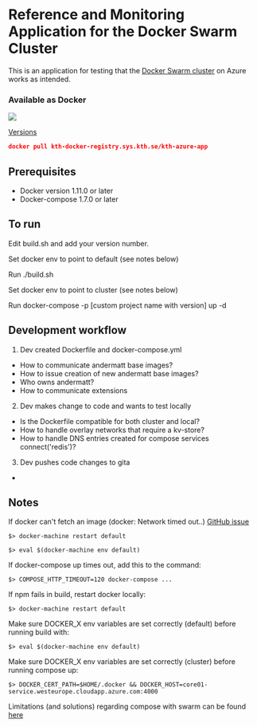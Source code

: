 # Reference and Monitoring Application for the Docker Swarm Cluster
This is an application for testing that the [Docker Swarm cluster](https://gita.sys.kth.se/infosys/kth-azure-swarm) on Azure works as intended.

### Available as Docker
![](https://gita.sys.kth.se/Infosys/beldersay/blob/master/docs/img/docker-small.png)

[Versions](https://kth-docker-registry.sys.kth.se/v2/kth-azure-app/tags/list)

```json
docker pull kth-docker-registry.sys.kth.se/kth-azure-app
```

## Prerequisites
* Docker version 1.11.0 or later
* Docker-compose 1.7.0 or later

## To run
Edit build.sh and add your version number.

Set docker env to point to default (see notes below)

Run ./build.sh

Set docker env to point to cluster (see notes below)

Run docker-compose -p [custom project name with version] up -d

## Development workflow

1. Dev created Dockerfile and docker-compose.yml
  * How to communicate andermatt base images?
  * How to issue creation of new andermatt base images?
  * Who owns andermatt?
  * How to communicate extensions 
2. Dev makes change to code and wants to test locally
  * Is the Dockerfile compatible for both cluster and local?
  * How to handle overlay networks that require a kv-store?
  * How to handle DNS entries created for compose services connect('redis')?
3. Dev pushes code changes to gita
  * 

## Notes
If docker can't fetch an image (docker: Network timed out..) [GitHub issue](https://github.com/docker/docker/issues/20910)

`$> docker-machine restart default`

`$> eval $(docker-machine env default)`

If docker-compose up times out, add this to the command: 

`$> COMPOSE_HTTP_TIMEOUT=120 docker-compose ...`

If npm fails in build, restart docker locally: 

`$> docker-machine restart default`

Make sure DOCKER_X env variables are set correctly (default) before running build with: 

`$> eval $(docker-machine env default)`

Make sure DOCKER_X env variables are set correctly (cluster) before running compose up: 

`$> DOCKER_CERT_PATH=$HOME/.docker && DOCKER_HOST=core01-service.westeurope.cloudapp.azure.com:4000`

Limitations (and solutions) regarding compose with swarm can be found [here](https://docs.docker.com/compose/swarm/)


